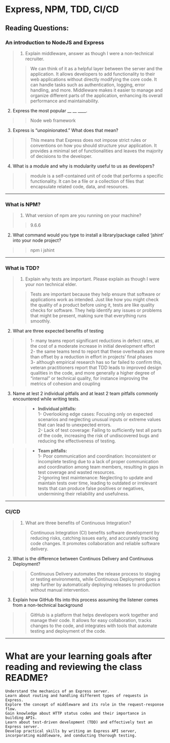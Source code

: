 #  Express, NPM, TDD, CI/CD

## Reading Questions:

### An introduction to NodeJS and Express

> 1. Explain middleware, answer as though I were a non-technical recruiter.
>> We can think of it as a helpful layer between the server and the application. It allows developers to add functionality to their web applications without directly modifying the core code. It can handle tasks such as authentication, logging, error handling, and more. Middleware makes it easier to manage and organize different parts of the application, enhancing its overall performance and maintainability.<br/>
 2. Express the most popular __ __ ____.<br/>
>> Node web framework<br/>
 3. Express is “unopinionated.” What does that mean?<br/>
 >> This means that Express does not impose strict rules or conventions on how you should structure your application. It provides a minimal set of functionalities and leaves the majority of decisions to the developer.<br/>
 4. What is a module and why is modularity useful to us as developers?<br/>
 >> module is a self-contained unit of code that performs a specific functionality. It can be a file or a collection of files that encapsulate related code, data, and resources.


------------------
### What is NPM?
> 1. What version of npm are you running on your machine?
>> 9.6.6<br/>
2. What command would you type to install a library/package called ‘jshint’ into your node project?
>> npm i jshint

--------------------
### What is TDD?
> 1. Explain why tests are important. Please explain as though I were your non technical elder.
>> Tests are important because they help ensure that software or applications work as intended. Just like how you might check the quality of a product before using it, tests are like quality checks for software. They help identify any issues or problems that might be present, making sure that everything runs smoothly.<br/>
 2. What are three expected benefits of testing
>>1- many teams report significant reductions in defect rates, at the cost of a moderate increase in initial development effort <br/>
>>2- the same teams tend to report that these overheads are more than offset by a reduction in effort in projects’ final phases<br/>
>> 3- although empirical research has so far failed to confirm this, veteran practitioners report that TDD leads to improved design qualities in the code, and more generally a higher degree of “internal” or technical quality, for instance improving the metrics of cohesion and coupling <br/>
3. Name at lest 2 individual pitfalls and at least 2 team pitfalls commonly encountered while writing tests.
>> * <strong>Individual pitfalls:</strong> <br/>
 1- Overlooking edge cases: Focusing only on expected scenarios and neglecting unusual inputs or extreme values that can lead to unexpected errors.
 <br/> 2- Lack of test coverage: Failing to sufficiently test all parts of the code, increasing the risk of undiscovered bugs and reducing the effectiveness of testing.

>> * <strong>Team pitfalls:</strong><br/>
 1- Poor communication and coordination: Inconsistent or incomplete testing due to a lack of proper communication and coordination among team members, resulting in gaps in test coverage and wasted resources. <br/>
 2-Ignoring test maintenance: Neglecting to update and maintain tests over time, leading to outdated or irrelevant tests that can produce false positives or negatives, undermining their reliability and usefulness.
-----------------
### CI/CD
> 1. What are three benefits of Continuous Integration?
>> Continuous Integration (CI) benefits software development by reducing risks, catching issues early, and accurately tracking code changes. It promotes collaboration and reliable software delivery.
 2. What is the difference between Continuos Delivery and Continuous Deployment?
>> Continuous Delivery automates the release process to staging or testing environments, while Continuous Deployment goes a step further by automatically deploying releases to production without manual intervention.
3. Explain how GitHub fits into this process assuming the listener comes from a non-technical background

>> GitHub is a platform that helps developers work together and manage their code. It allows for easy collaboration, tracks changes to the code, and integrates with tools that automate testing and deployment of the code.

____________________________


# What are your learning goals after reading and reviewing the class README?

```
Understand the mechanics of an Express server.
Learn about routing and handling different types of requests in Express.
Explore the concept of middleware and its role in the request-response flow.
Gain knowledge about HTTP status codes and their importance in building APIs.
Learn about test-driven development (TDD) and effectively test an Express server.
Develop practical skills by writing an Express API server, incorporating middleware, and conducting thorough testing.
```